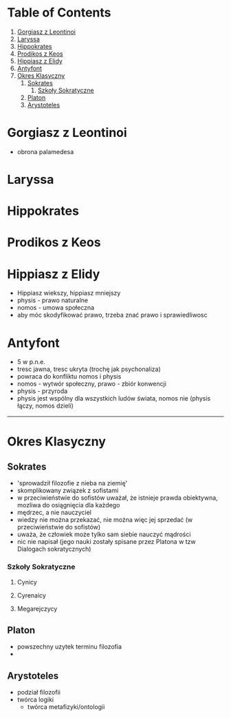 
# Table of Contents

1.  [Gorgiasz z Leontinoi](#orga3751cd)
2.  [Laryssa](#orga2143a1)
3.  [Hippokrates](#org24b0241)
4.  [Prodikos z Keos](#org1c756f5)
5.  [Hippiasz z Elidy](#orgb9ce07a)
6.  [Antyfont](#org934ea86)
7.  [Okres Klasyczny](#orgf0365b9)
    1.  [Sokrates](#orgec0b642)
        1.  [Szkoły Sokratyczne](#org514e876)
    2.  [Platon](#org48ce4f2)
    3.  [Arystoteles](#org92aafbe)



<a id="orga3751cd"></a>

# Gorgiasz z Leontinoi

-   obrona palamedesa


<a id="orga2143a1"></a>

# Laryssa


<a id="org24b0241"></a>

# Hippokrates


<a id="org1c756f5"></a>

# Prodikos z Keos


<a id="orgb9ce07a"></a>

# Hippiasz z Elidy

-   Hippiasz wiekszy, hippiasz mniejszy
-   physis - prawo naturalne
-   nomos - umowa społeczna
-   aby móc skodyfikować prawo, trzeba znać prawo i sprawiedliwosc


<a id="org934ea86"></a>

# Antyfont

-   5 w p.n.e.
-   tresc jawna, tresc ukryta (trochę jak psychonaliza)
-   powraca do konfliktu nomos i physis
-   nomos - wytwór społeczny, prawo - zbiór konwencji
-   physis - przyroda
-   physis jest wspólny dla wszystkich ludów świata, nomos nie (physis łączy, nomos dzieli)

<table border="2" cellspacing="0" cellpadding="6" rules="groups" frame="hsides">


</table>


<a id="orgf0365b9"></a>

# Okres Klasyczny


<a id="orgec0b642"></a>

## Sokrates

-   'sprowadził filozofie z nieba na ziemię'
-   skomplikowany związek z sofistami
-   w przeciwieństwie do sofistów uważał, że istnieje prawda obiektywna, mozliwa do osiągnięcia dla każdego
-   mędrzec, a nie nauczyciel
-   wiedzy nie można przekazać, nie można więc jej sprzedać (w przeciwieństwie do sofistów)
-   uważa, że człowiek może tylko sam siebie nauczyć mądrości
-   nic nie napisał (jego nauki zostały spisane przez Platona w tzw Dialogach sokratycznych)


<a id="org514e876"></a>

### Szkoły Sokratyczne

1.  Cynicy

2.  Cyrenaicy

3.  Megarejczycy


<a id="org48ce4f2"></a>

## Platon

-   powszechny uzytek terminu filozofia
-   


<a id="org92aafbe"></a>

## Arystoteles

-   podział filozofii
-   twórca logiki
    -   twórca metafizyki/ontologii

